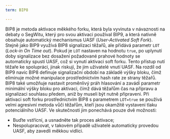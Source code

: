 ```yaml
---
term: BIP8

---
```

BIP8 je metoda aktivace měkkého forku, která byla vyvinuta v návaznosti na debaty o SegWitu, který pro svou aktivaci používal BIP9, a která nativně obsahuje automatický mechanismus UASF (*User-Activated Soft Fork*). Stejně jako BIP9 využívá BIP8 signalizaci těžařů, ale přidává parametr `LOT` (*Lock-in On Time out*). Pokud je `LOT` nastaven na hodnotu `true`, po uplynutí doby signalizace bez dosažení požadované prahové hodnoty se automaticky spustí UASF, což si vynutí aktivaci soft forku. Tento přístup nutí těžaře ke spolupráci, jinak riskují, že jim uživatelé vnutí UASF. Na rozdíl od BIP9 navíc BIP8 definuje signalizační období na základě výšky bloku, čímž eliminuje možné manipulace prostřednictvím hash rate ze strany těžařů. BIP8 také umožňuje nastavit proměnlivý práh hlasování a zavádí parametr minimální výšky bloku pro aktivaci, čímž dává těžařům čas na přípravu a signalizaci souhlasu předem, aniž by museli být nutně připraveni. Při aktivaci soft forku prostřednictvím BIP8 s parametrem `LOT=true` se používá velmi agresivní metoda vůči těžařům, kteří jsou okamžitě vystaveni tlaku potenciálního UASF. Ve skutečnosti jim ponechává pouze dvě možnosti:


- Buďte vstřícní, a usnadněte tak proces aktivace;
- Nespolupracovat, v takovém případě uživatelé automaticky provedou UASF, aby zavedli měkkou vidlici.